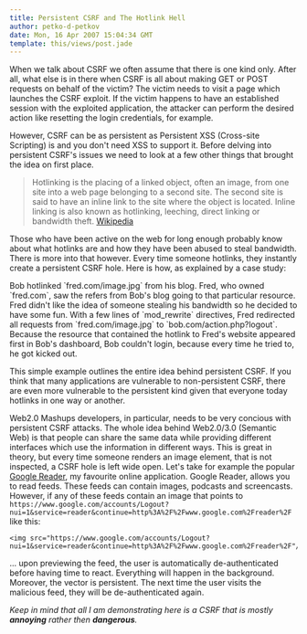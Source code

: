 ```yaml
---
title: Persistent CSRF and The Hotlink Hell
author: petko-d-petkov
date: Mon, 16 Apr 2007 15:04:34 GMT
template: this/views/post.jade
---
```


When we talk about CSRF we often assume that there is one kind only. After all, what else is in there when CSRF is all about making GET or POST requests on behalf of the victim? The victim needs to visit a page which launches the CSRF exploit. If the victim happens to have an established session with the exploited application, the attacker can perform the desired action like resetting the login credentials, for example.

However, CSRF can be as persistent as Persistent XSS (Cross-site Scripting) is and you don't need XSS to support it. Before delving into persistent CSRF's issues we need to look at a few other things that brought the idea on first place.

> Hotlinking is the placing of a linked object, often an image, from one site into a web page belonging to a second site. The second site is said to have an inline link to the site where the object is located. Inline linking is also known as hotlinking, leeching, direct linking or bandwidth theft. [Wikipedia](http://en.wikipedia.org/wiki/Hotlink)

Those who have been active on the web for long enough probably know about what hotlinks are and how they have been abused to steal bandwidth. There is more into that however. Every time someone hotlinks, they instantly create a persistent CSRF hole. Here is how, as explained by a case study:

<div class="message">Bob hotlinked `fred.com/image.jpg` from his blog. Fred, who owned `fred.com`, saw the refers from Bob's blog going to that particular resource. Fred didn't like the idea of someone stealing his bandwidth so he decided to have some fun. With a few lines of `mod_rewrite` directives, Fred redirected all requests from `fred.com/image.jpg` to `bob.com/action.php?logout`. Because the resource that contained the hotlink to Fred's website appeared first in Bob's dashboard, Bob couldn't login, because every time he tried to, he got kicked out.</div>

This simple example outlines the entire idea behind persistent CSRF. If you think that many applications are vulnerable to non-persistent CSRF, there are even more vulnerable to the persistent kind given that everyone today hotlinks in one way or another.

Web2.0 Mashups developers, in particular, needs to be very concious with persistent CSRF attacks. The whole idea behind Web2.0/3.0 (Semantic Web) is that people can share the same data while providing different interfaces which use the information in different ways. This is great in theory, but every time someone renders an image element, that is not inspected, a CSRF hole is left wide open. Let's take for example the popular [Google Reader](http://reader.google.com), my favourite online application. Google Reader, allows you to read feeds. These feeds can contain images, podcasts and screencasts. However, if any of these feeds contain an image that points to `https://www.google.com/accounts/Logout?nui=1&service=reader&continue=http%3A%2F%2Fwww.google.com%2Freader%2F` like this:

    <img src="https://www.google.com/accounts/Logout?nui=1&service=reader&continue=http%3A%2F%2Fwww.google.com%2Freader%2F"/>

... upon previewing the feed, the user is automatically de-authenticated before having time to react. Everything will happen in the background. Moreover, the vector is persistent. The next time the user visits the malicious feed, they will be de-authenticated again.

_Keep in mind that all I am demonstrating here is a CSRF that is mostly **annoying** rather then **dangerous**._

